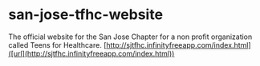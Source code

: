 # san-jose-tfhc-website
The official website for the San Jose Chapter for a non profit organization called Teens for Healthcare.
[http://sjtfhc.infinityfreeapp.com/index.html]([url](http://sjtfhc.infinityfreeapp.com/index.html))
